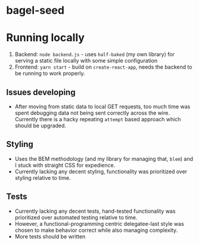 # bagel-seed

# Running locally
1. Backend: `node backend.js` - uses `half-baked` (my own library) for serving a static file locally with some simple configuration
2. Frontend: `yarn start` - build on `create-react-app`, needs the backend to be running to work properly.

## Issues developing

- After moving from static data to local GET requests, too much time was spent debugging data not being sent correctly across the wire. Currently there is a hacky repeating `attempt` based approach which should be upgraded.

## Styling

- Uses the BEM methodology (and my library for managing that, `blem`) and I stuck with straight CSS for expedience.
- Currently lacking any decent styling, functionality was prioritized over styling relative to time.

## Tests

- Currently lacking any decent tests, hand-tested functionality was prioritized over automated testing relative to time.
- However, a functional-programming centric delegatee-last style was chosen to make behavior correct while also managing complexity.
- More tests should be written
